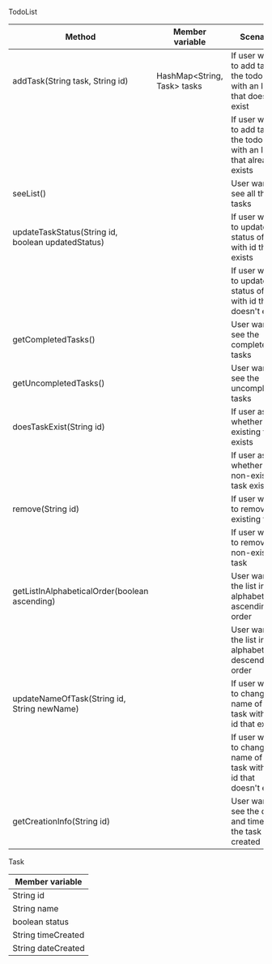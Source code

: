 
TodoList

| Method                                             | Member variable             | Scenario                                                                  | Output                                        |
|----------------------------------------------------|-----------------------------|---------------------------------------------------------------------------|-----------------------------------------------|
| addTask(String task, String id)                    | HashMap<String, Task> tasks | If user wants to add task to the todo list with an ID that doesn't exist  | true                                          |
|                                                    |                             | If user wants to add task to the todo list with an ID that already exists | false                                         |
| seeList()                                          |                             | User wants to see all the tasks                                           | The todo list as a string                     |
| updateTaskStatus(String id, boolean updatedStatus) |                             | If user wants to update status of task with id that exists                | true                                          |
|                                                    |                             | If user wants to update status of task with id that doesn't exist         | false                                         |
| getCompletedTasks()                                |                             | User wants to see the completed tasks                                     | list of the completed tasks                   |
| getUncompletedTasks()                              |                             | User wants to see the uncompleted tasks                                   | list of the uncompleted tasks                 |
| doesTaskExist(String id)                           |                             | If user asks whether an existing task exists                              | "The task exists!"                            |
|                                                    |                             | If user asks whether a non-existing task exists                           | "The task doesn't exist!"                     |
| remove(String id)                                  |                             | If user wants to remove existing task                                     | true                                          |
|                                                    |                             | If user wants to remove non-existing task                                 | false                                         |
| getListInAlphabeticalOrder(boolean ascending)      |                             | User wants the list in alphabetically ascending order                     | the list in alphabetically ascending order    |
|                                                    |                             | User wants the list in alphabetically descending order                    | the list in alphabetically descending order   |                          |
| updateNameOfTask(String id, String newName)        |                             | If user wants to change the name of a task with an id that exists         | true                                          |
|                                                    |                             | If user wants to change the name of a task with an id that doesn't exist  | false                                         |
| getCreationInfo(String id)                         |                             | User wants to see the date and time that the task was created             | String of time and date when task was created |

Task

| Member variable    |
|--------------------|
| String id          |
| String name        |
| boolean status     |
| String timeCreated |
| String dateCreated |
